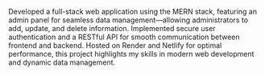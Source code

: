 Developed a full-stack web application using the MERN stack, featuring an admin panel for seamless data management—allowing administrators to add, update, and delete information. Implemented secure user authentication and a RESTful API for smooth communication between frontend and backend. Hosted on Render and Netlify for optimal performance, this project highlights my skills in modern web development and dynamic data management.
